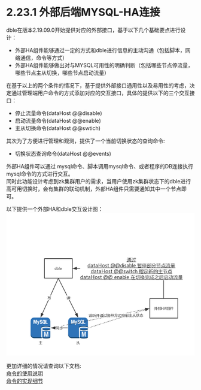 # 2.23.1 外部后端MYSQL-HA连接

dble在版本2.19.09.0开始提供对应的外部接口，基于以下几个基础要点进行设计：
+ 外部HA组件能够通过一定的方式和dble进行信息的主动沟通（包括脚本，网络通信，命令等方式）
+ 外部HA组件能够做出对与MYSQL可用性的明确判断（包括哪些节点停流量，哪些节点主从切换，哪些节点启动流量）

在基于以上的两个条件的情况下，基于提供外部接口通用性以及易用性的考虑，决定通过管理端用户命令的方式添加对应的交互接口，具体的提供以下的三个交互接口：
+ 停止流量命令(dataHost @@disable)
+ 启动流量命令(dataHost @@enable)
+ 主从切换命令(dataHost @@swtich)

其次为了方便进行管理和观测，提供了一个当前切换状态的查询命令:
+ 切换状态查询命令(dataHost @@events)

外部HA组件可以通过 mysql命令、脚本调用mysql命令、或者程序的DB连接执行mysql命令的方式进行交互。  
同时此功能设计考虑到zk集群用户的需求，当用户使用zk集群状态下的dble进行高可用切换时，会有集群的联动机制，外部HA组件只需要通知其中一个节点即可。

以下提供一个外部HA和dble交互设计图：
![overview](pic/2.23_overview.png)

更加详细的情况请查询以下文档:  
[命令的使用说明](2.23.2_command_usage.md)  
[命令的实现细节](2.23.3_Logical_detail.md)

